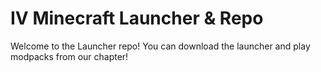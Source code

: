 # IV Minecraft Launcher & Repo
Welcome to the Launcher repo! You can download the launcher and play modpacks from our chapter!
